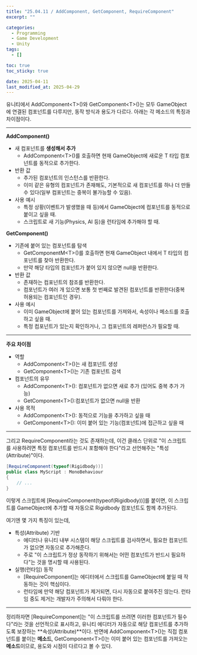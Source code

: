 ```yaml
---
title: "25.04.11 / AddComponent, GetComponent, RequireComponent"
excerpt: ""

categories:
  - Programming
  - Game Development
  - Unity
tags:
  - []

toc: true
toc_sticky: true

date: 2025-04-11
last_modified_at: 2025-04-29
---
```


유니티에서 AddComponent\<T\>()와 GetComponent\<T\>()는 모두 GameObject에 연결된 컴포넌트를 다루지만, 동작 방식과 용도가 다르다. 아래는 각 메소드의 특징과 차이점이다.

---

**AddComponent()**

- 새 컴포넌트를 **생성해서 추가**
  - AddComponent\<T\>()를 호출하면 현재 GameObject에 새로운 T 타입 컴포넌트를 동적으로 추가한다.
- 반환 값
  - 추가된 컴포넌트의 인스턴스를 반환한다.
  - 이미 같은 유형의 컴포넌트가 존재해도, 기본적으로 새 컴포넌트를 하나 더 만들 수 있다(일부 컴포넌트는 중복이 불가능할 수 있음).
- 사용 예시
  - 특정 상황(이벤트가 발생했을 때 등)에서 GameObject에 컴포넌트를 동적으로 붙이고 싶을 때.
  - 스크립트로 새 기능(Physics, AI 등)을 런타임에 추가해야 할 때.

**GetComponent()**

- 기존에 붙어 있는 컴포넌트를 탐색
  - GetComponentM\<T\>()를 호출하면 현재 GameObject 내에서 T 타입의 컴포넌트를 찾아 반환한다.
  - 만약 해당 타입의 컴포넌트가 붙어 있지 않으면 null을 반환한다.
- 반환 값
  - 존재하는 컴포넌트의 참조를 반환한다.
  - 컴포넌트가 여러 개 있으면 보통 첫 번째로 발견된 컴포넌트를 반환한다(중복 허용되는 컴포넌트인 경우).
- 사용 예시
  - 이미 GameObject에 붙어 있는 컴포넌트를 가져와서, 속성이나 메소드를 호출하고 싶을 때.
  - 특정 컴포넌트가 있는지 확인하거나, 그 컴포넌트의 레퍼런스가 필요할 때.

---

**주요 차이점**

- 역할
  - AddComponent\<T\>()는 새 컴포넌트 생성
  - GetComponent\<T\>()는 기존 컴포넌트 검색
- 컴포넌트의 유무
  - AddComponent\<T\>(): 컴포넌트가 없으면 새로 추가 (있어도 중복 추가 가능)
  - GetComponent\<T\>():컴포넌트가 없으면 null을 반환
- 사용 목적
  - AddComponent\<T\>(): 동적으로 기능을 추가하고 싶을 때
  - GetComponent\<T\>(): 이미 붙어 있는 기능(컴포넌트)에 접근하고 싶을 때

---

그리고 RequireComponent라는 것도 존재하는데, 이건 클래스 단위로 "이 스크립트를 사용하려면 특정 컴포넌트를 반드시 포함해야 한다"라고 선언해주는 "특성(Attribute)"이다.

```csharp
[RequireComponent(typeof(Rigidbody))]
public class MyScript : MonoBehaviour
{
    // ...
}
```

이렇게 스크립트에 \[RequireComponent(typeof(Rigidbody))\]를 붙이면, 이 스크립트를 GameObject에 추가할 때 자동으로 Rigidbody 컴포넌트도 함께 추가된다.

여기엔 몇 가지 특징이 있는데,

- 특성(Attribute) 기반
  - 에디터나 유니티 내부 시스템이 해당 스크립트를 검사하면서, 필요한 컴포넌트가 없으면 자동으로 추가해준다.
  - 주로 "이 스크립트가 정상 동작하기 위해서는 어떤 컴포넌트가 반드시 필요하다"는 것을 명시할 때 사용된다.
- 실행(런타임) 동작
  - \[RequireComponent\]는 에디터에서 스크립트를 GameObject에 붙일 때 작동하는 것이 핵심이다.
  - 런타임에 만약 해당 컴포넌트가 제거되면, 다시 자동으로 붙여주진 않는다. 런타임 중도 제거는 개발자가 주의해서 다뤄야 한다.

---

정리하자면 \[RequireComponent\]는 "이 스크립트를 쓰려면 이러한 컴포넌트가 필수다"라는 것을 선언적으로 표시하고, 유니티 에디터가 자동으로 해당 컴포넌트를 추가하도록 보장하는 **속성(Attribute)**이다. 반면에 AddComponent\<T\>()는 직접 컴포넌트를 붙이는 **메소드**, GetComponent\<T\>()는 이미 붙어 있는 컴포넌트를 가져오는 **메소드**이므로, 용도와 시점이 다르다고 볼 수 있다.
